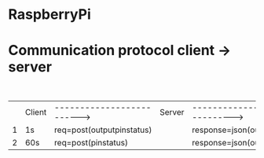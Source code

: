 # RaspberryPi
<h1> Communication protocol client -> server</h1><br>
<table>
<th>
<td>
Client
</td>
<td>------------------------->
</td>
<td>Server
</td>
<td>--------------------------------------------->
</td>
<td>Client
</td>
<td>------------------------------------>
</td>
<td>Server
</td>
</th>
<tr>
<td>1</td>
<td> 1s 
</td>
<td>  req=post(outputpinstatus)
</td>
<td></td>
<td>response=json(outputpins changed) 
</td>
<td></td>
<td></td>
<td></td>
</tr> 
<tr>
<td>2</td>
<td>60s
</td>
<td>  req=post(pinstatus)
</td>
<td></td>
<td>response=json(ouptutpinschanged+inputpinsdata)
</td>
<td></td>
<td>request=post(json(inputpinsvalues))
</td>
<td></td>
</tr>
 </table>